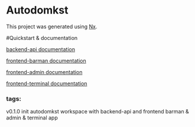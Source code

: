 

# Autodomkst

This project was generated using [Nx](https://nx.dev).

#Quickstart & documentation

[backend-api documentation](https://rin-dev.github.io/templ/api/)

[frontend-barman documentation](https://rin-dev.github.io/templ/barman/)

[frontend-admin documentation](https://rin-dev.github.io/templ/admin/)

[frontend-terminal documentation](https://rin-dev.github.io/templ/terminal/)

### tags:
v0.1.0 init autodomkst workspace with backend-api and frontend barman & admin & terminal app

